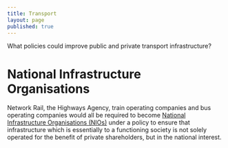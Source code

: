 ```yaml
---
title: Transport
layout: page
published: true
---
```


What policies could improve public and private transport infrastructure?

# National Infrastructure Organisations
Network Rail, the Highways Agency, train operating companies and bus operating companies would all be required to become [National Infrastructure Organisations (NIOs)](infrastructure.html) under a policy to ensure that infrastructure which is essentially to a functioning society is not solely operated for the benefit of private shareholders, but in the national interest.
